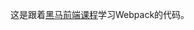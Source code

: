 这是跟着[黑马前端课程](https://www.bilibili.com/video/BV1MN411y7pw?vd_source=94d85202d2f96b1bd53d83e8103535df)学习Webpack的代码。
